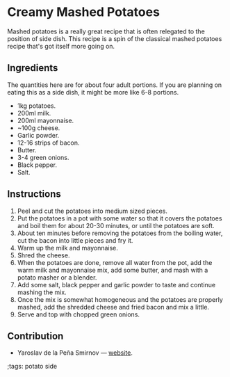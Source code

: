 # Creamy Mashed Potatoes

Mashed potatoes is a really great recipe that is often relegated to the position
of side dish. This recipe is a spin of the classical mashed potatoes recipe
that's got itself more going on.

## Ingredients

The quantities here are for about four adult portions. If you are planning on
eating this as a side dish, it might be more like 6-8 portions.

- 1kg potatoes.
- 200ml milk.
- 200ml mayonnaise.
- ~100g cheese.
- Garlic powder.
- 12-16 strips of bacon.
- Butter.
- 3-4 green onions.
- Black pepper.
- Salt.

## Instructions

1. Peel and cut the potatoes into medium sized pieces.
2. Put the potatoes in a pot with some water so that it covers the potatoes and
   boil them for about 20-30 minutes, or until the potatoes are soft.
3. About ten minutes before removing the potatoes from the boiling water, cut
   the bacon into little pieces and fry it.
4. Warm up the milk and mayonnaise.
5. Shred the cheese.
6. When the potatoes are done, remove all water from the pot, add the warm milk
   and mayonnaise mix, add some butter, and mash with a potato masher or a
   blender.
7. Add some salt, black pepper and garlic powder to taste and continue mashing
   the mix.
8. Once the mix is somewhat homogeneous and the potatoes are properly mashed,
   add the shredded cheese and fried bacon and mix a little.
9. Serve and top with chopped green onions.

## Contribution

- Yaroslav de la Peña Smirnov — [website](https://www.yaroslavps.com/).

;tags: potato side
